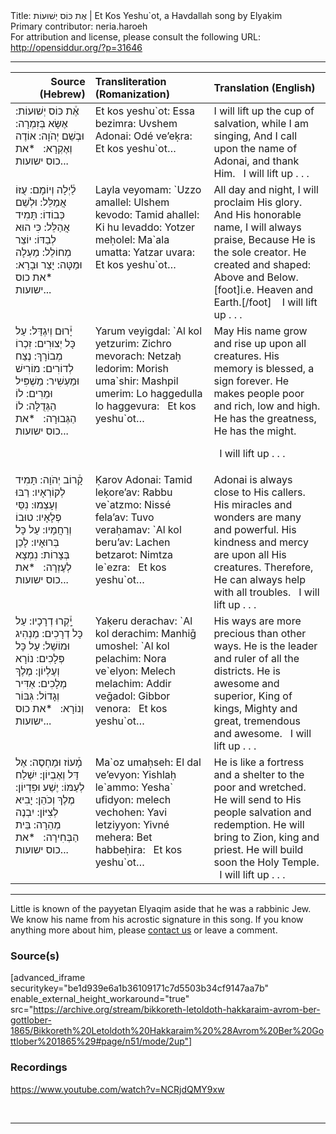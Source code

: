 <html>
<head></head>
<body>
Title: אֶת כּוֹס יְשׁוּעוֹת | Et Kos Yeshu`ot, a Havdallah song by Elyaḳim<br />
Primary contributor: neria.haroeh<br />
For attribution and license, please consult the following URL: <a href="http://opensiddur.org/?p=31646">http://opensiddur.org/?p=31646</a>
<p />
<hr />

<table style="width:100%;margin-left: auto;margin-right: auto;" class="draggable">
<thead><tr><th id="x" style="text-align: right;">Source (Hebrew)</th><th style="text-align: left;">Transliteration (Romanization)</th><th style="text-align: left;">Translation (English)</th></tr></thead>
<tbody>
<tr><td style="vertical-align:top;">
<div class="liturgy"><span lang="he">
אֶ֒ת כּוֹס יְשׁוּעוֹת: אֶשָּׂא בְּזִמְרָה:
 וּבְשֵׁם יְהֹוָה: אוֹדֶה וְאֶקְרָא:
&nbsp;
*את כוס ישועות...
</span></div></td>
 
<td style="vertical-align:top;">
<div class="english">
Et kos yeshu`ot:  Essa bezimra:  
Uvshem Adonai:  Odé ve’eḳra:
&nbsp;
Et kos yeshu`ot…
</div></td>
 
<td style="vertical-align:top;">
<div class="english">
I will lift up the cup of salvation, while I am singing, 
And I call upon the name of Adonai, and thank Him.
&nbsp;
I will lift up . . .
</div></td></tr>


<tr><td style="vertical-align:top;">
<div class="liturgy"><span lang="he">
לַ֒יְלָה וְיוֹמָם: עֻזּוֹ אֲמַלֵּל:
וּלְשֵׁם כְּבוֹדוֹ: תָּמִיד אֲהַלֵּל:
כִּי הוּא לְבַדּוֹ: יוֹצֵר מְחוֹלֵל: 
מַעְלָה וּמַטָּה: יָצַר וּבָרָא:
&nbsp;
*את כוס ישועות...
</span></div></td>
 
<td style="vertical-align:top;">
<div class="english">
Layla veyomam:  `Uzzo amallel:  
Ulshem kevodo:  Tamid ahallel:  
Ki hu levaddo:  Yotzer meḥolel:  
Ma`ala umatta:  Yatzar uvara:
&nbsp;
Et kos yeshu`ot…
</div></td>
 
<td style="vertical-align:top;">
<div class="english">
All day and night, I will proclaim His glory.
And His honorable name, I will always praise,
Because He is the sole creator.
He created and shaped: Above and Below.[foot]i.e. Heaven and Earth.[/foot]&nbsp;
&nbsp;
I will lift up . . .
</div></td></tr>


<tr><td style="vertical-align:top;">
<div class="liturgy"><span lang="he">
יָ֒רוּם וְיִגְדַּל: עַל כָּל יְצוּרִים:
 זִכְרוֹ מְבוֹרָךְ: נֶצַח לְדוֹרִים:
 מוֹרִישׁ וּמַעְשִׁיר: מַשְׁפִּיל וּמֵרִים:
 לוֹ הַגְּדֻלָּה: לוֹ הַגְּבוּרָה:
&nbsp;
*את כוס ישועות...
</span></div></td>
 
<td style="vertical-align:top;">
<div class="english">
Yarum veyigdal: `Al kol yetzurim:  
Zichro mevorach:  Netzaḥ ledorim:  
Morish uma`shir:  Mashpil umerim:  
Lo haggedulla lo haggevura:
&nbsp;
Et kos yeshu`ot…
</div></td>
 
<td style="vertical-align:top;">
<div class="english">
May His name grow and rise up upon all creatures.
His memory is blessed, a sign forever.
He makes people poor and rich, low and high.
He has the greatness, He has the might.

&nbsp;
I will lift up . . .
</div></td></tr>


<tr><td style="vertical-align:top;">
<div class="liturgy"><span lang="he">
קָ֒רוֹב יְהֹוָה: תָּמִיד לְקוֹרְאָיו:
רַבּוּ וְעָצְמוּ: נִסֵּי פְלָאָיו:
טוּבוֹ וְרַחֲמָיו: עַל כָּל בְּרוּאָיו:
 לָכֵן בְּצָרוֹת: נִמְצָא לְעֶזְרָה:
&nbsp;
*את כוס ישועות...
</span></div></td>
 
<td style="vertical-align:top;">
<div class="english">
Ḳarov Adonai: Tamid leḳore’av:  
Rabbu ve`atzmo:  Nissé fela’av:  
Tuvo veraḥamav:  `Al kol beru’av:  
Lachen betzarot:  Nimtza le`ezra:
&nbsp;
Et kos yeshu`ot…
</div></td>
 
<td style="vertical-align:top;">
<div class="english">
Adonai is always close to His callers.
His miracles and wonders are many and powerful.
His kindness and mercy are upon all His creatures.
Therefore, He can always help with all troubles.
&nbsp;
I will lift up . . .
</div></td></tr>


<tr><td style="vertical-align:top;">
<div class="liturgy"><span lang="he">
יָֽ֒קְרוּ דְרָכָיו: עַל כָּל דְרָכִים:
 מַנְהִיג וּמוֹשֵׁל: עַל כָּל פְּלָכִים:
 נוֹרָא וְעֶלְיוֹן: מֶלֶךְ מְלָכִים:
 אַדִּיר וְגָדוֹל: גִּבּוֹר וְנוֹרָא:
&nbsp;
*את כוס ישועות...
</span></div></td>
 
<td style="vertical-align:top;">
<div class="english">
Yaḳeru derachav: `Al kol derachim:  
Manhiḡ umoshel:  `Al kol pelachim:  
Nora ve`elyon:  Melech melachim:  
Addir veḡadol:  Gibbor venora:
&nbsp;
Et kos yeshu`ot…
</div></td>
 
<td style="vertical-align:top;">
<div class="english">
His ways are more precious than other ways.
He is the leader and ruler of all the districts. 
He is awesome and superior, King of kings,
Mighty and great, tremendous and awesome.
&nbsp;
I will lift up . . .
</div></td></tr>


<tr><td style="vertical-align:top;">
<div class="liturgy"><span lang="he">
מָ֒עוֹז וּמַחְסֶה: אֶל דַּל וְאֶבְיוֹן:
 יִשְׁלַח לְעַמּוֹ: יֶשַׁע וּפִדְיוֹן:
 מֶלֶךְ וְכֹהֵן: יָבִיא לְצִיּוֹן:
 יִבְנֶה מְהֵרָה: בֵּית הַבְּחִירָה:
&nbsp;
*את כוס ישועות...
</span></div></td>
 
<td style="vertical-align:top;">
<div class="english">
Ma`oz umaḥseh:  El dal ve’evyon:  
Yishlaḥ le`ammo:  Yesha` ufidyon: 
melech vechohen:  Yavi letziyyon:  
Yivné mehera:  Bet habbeḥira:
&nbsp;
Et kos yeshu`ot…
</div></td>
 
<td style="vertical-align:top;">
<div class="english">
He is like a fortress and a shelter to the poor and wretched.
He will send to His people salvation and redemption.
He will bring to Zion, king and priest.
He will build soon the Holy Temple.
&nbsp;
I will lift up . . .
</div></td></tr>
</tbody></table>

<hr />

Little is known of the payyetan Elyaqim aside that he was a rabbinic Jew. We know his name from his acrostic signature in this song. If you know anything more about him, please <a href="/contact/">contact us</a> or leave a comment.

<h3>Source(s)</h3>

[advanced_iframe securitykey="be1d939e6a1b36109171c7d5503b34cf9147aa7b" enable_external_height_workaround="true" src="https://archive.org/stream/bikkoreth-letoldoth-hakkaraim-avrom-ber-gottlober-1865/Bikkoreth%20Letoldoth%20Hakkaraim%20%28Avrom%20Ber%20Gottlober%201865%29#page/n51/mode/2up"]

<h3>Recordings</h3>

https://www.youtube.com/watch?v=NCRjdQMY9xw

&nbsp;

<hr />

&nbsp;
</body>
</html>